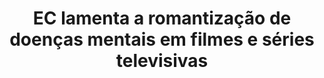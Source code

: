 ---
title: "EC lamenta a romantização de doenças mentais em filmes e séries televisivas"
infoslide: "(ex.: 13 Reasons Why, Silver Linings Playbook, Joker, House, Euphoria, BoJack Horseman)"
round: "Round 2"
weight: 2
videos: []
tags: ['Health', 'Psycology', 'Media']
layout: "motion"
categories: ["motions"]
---